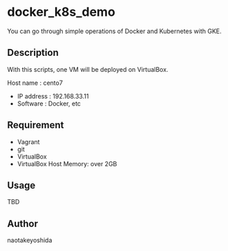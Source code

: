 # docker_k8s_demo
You can go through simple operations of Docker and Kubernetes with GKE.
  
## Description
With this scripts, one VM will be deployed on VirtualBox. 

Host name : cento7 
- IP address : 192.168.33.11
- Software : Docker, etc
  
## Requirement
* Vagrant
* git
* VirtualBox
* VirtualBox Host Memory: over 2GB

## Usage
TBD

## Author
naotakeyoshida
